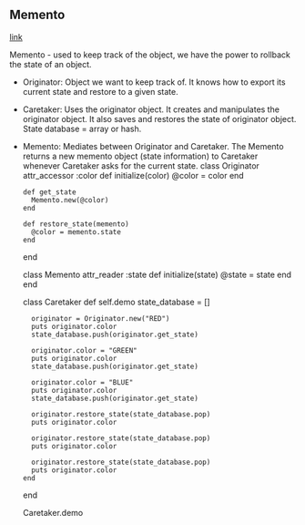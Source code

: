 ## Memento
[link](http://www.brownfort.com/2015/01/memento-design-pattern-ruby/)

Memento - used to keep track of the object, we have the power to rollback the state of an object.

- Originator: Object we want to keep track of. It knows how to export its current state and restore to a given state.
- Caretaker: Uses the originator object. It creates and manipulates the originator object. It also saves and restores the state of originator object. State database = array or hash.
- Memento: Mediates between Originator and Caretaker. The Memento returns a new memento object (state information) to Caretaker whenever Caretaker asks for the current state.
    class Originator
      attr_accessor :color
      def initialize(color)
        @color = color
      end

      def get_state
        Memento.new(@color)
      end

      def restore_state(memento)
        @color = memento.state
      end
    end

    class Memento
      attr_reader :state
      def initialize(state)
        @state = state
      end
    end

    class Caretaker
      def self.demo
        state_database = []

        originator = Originator.new("RED")
        puts originator.color
        state_database.push(originator.get_state)

        originator.color = "GREEN"
        puts originator.color
        state_database.push(originator.get_state)

        originator.color = "BLUE"
        puts originator.color
        state_database.push(originator.get_state)

        originator.restore_state(state_database.pop)
        puts originator.color

        originator.restore_state(state_database.pop)
        puts originator.color

        originator.restore_state(state_database.pop)
        puts originator.color
      end
    end

    Caretaker.demo
